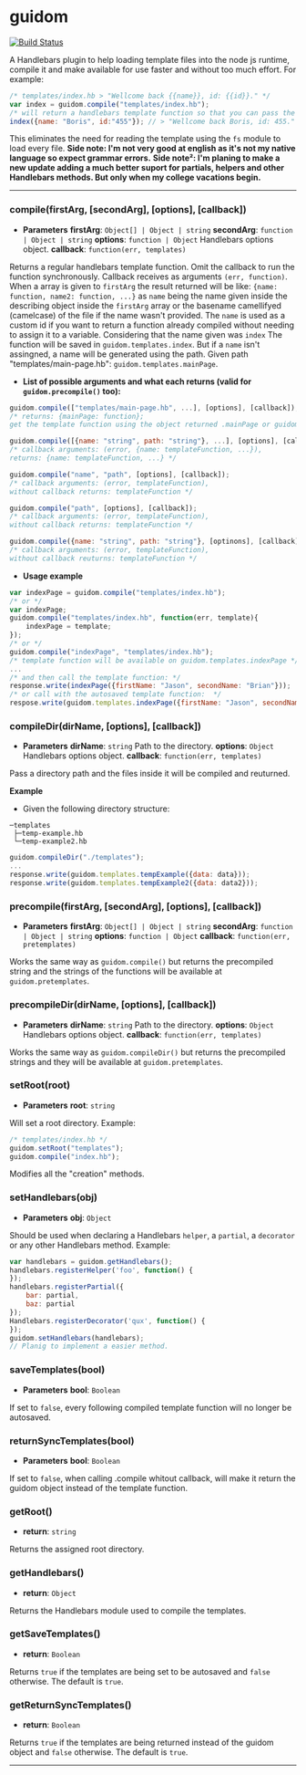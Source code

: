 # guidom
[![Build Status](https://travis-ci.org/Jetthiago/guidom.svg?branch=master)](https://travis-ci.org/Jetthiago/guidom)

A Handlebars plugin to help loading template files into the node js runtime, compile it and make available for use faster and without too much effort. For example: 
```js
/* templates/index.hb > "Wellcome back {{name}}, id: {{id}}." */
var index = guidom.compile("templates/index.hb");
/* will return a handlebars template function so that you can pass the context (or data if you prefer): */
index({name: "Boris", id:"455"}); // > "Wellcome back Boris, id: 455."
```
This eliminates the need for reading the template using the `fs` module to load every file.
**Side note: I'm not very good at english as it's not my native language so expect grammar errors.**
**Side note²: I'm planing to make a new update adding a much better suport for partials, helpers and other Handlebars methods. But only when my college vacations begin.**

* * *
### compile(firstArg, [secondArg], [options], [callback])
* **Parameters**
**firstArg**: `Object[] | Object | string`
**secondArg**: `function | Object | string`
**options**: `function | Object`  Handlebars options object.
**callback**: `function(err, templates)`

Returns a regular handlebars template function. Omit the callback to run the function synchronously. Callback receives as arguments ```(err, function)```. When a array is given to ```firstArg``` the result returned will be like: ```{name: function, name2: function, ...}``` as ```name``` being the name given inside the describing object inside the ```firstArg``` array or the basename camellifyed (camelcase) of the file if the name wasn't provided.
The ```name``` is used as a custom id if you want to return a function already compiled without needing to assign it to a variable. Considering that the name given was ```index``` The function will be saved in ```guidom.templates.index```. But if a ```name``` isn't assingned, a name will be generated using the path. Given path "templates/main-page.hb": ```guidom.templates.mainPage```.

- **List of possible arguments and what each returns (valid for `guidom.precompile()` too):**
```js
guidom.compile(["templates/main-page.hb", ...], [options], [callback]);
/* returns: {mainPage: function};
get the template function using the object returned .mainPage or guidom.templates.mainPage */
```
```js
guidom.compile([{name: "string", path: "string"}, ...], [options], [callback]);
/* callback arguments: (error, {name: templateFunction, ...}),
returns: {name: templateFunction, ...} */
```
```js
guidom.compile("name", "path", [options], [callback]);
/* callback arguments: (error, templateFunction),
without callback returns: templateFunction */
```
```js
guidom.compile("path", [options], [callback]);
/* callback arguments: (error, templateFunction),
without callback returns: templateFunction */
```
```js
guidom.compile({name: "string", path: "string"}, [optinons], [callback]);
/* callback arguments: (error, templateFunction),
without callback reuturns: templateFunction */
```

- **Usage example**
```js
var indexPage = guidom.compile("templates/index.hb");
/* or */
var indexPage;
guidom.compile("templates/index.hb", function(err, template){
    indexPage = template;
});
/* or */
guidom.compile("indexPage", "templates/index.hb");
/* template function will be available on guidom.templates.indexPage */
...
/* and then call the template function: */
response.write(indexPage({firstName: "Jason", secondName: "Brian"}));
/* or call with the autosaved template function:  */
respose.write(guidom.templates.indexPage({firstName: "Jason", secondName: "Brian"}));
```

### compileDir(dirName, [options], [callback])
* **Parameters**
**dirName**: `string` Path to the directory.
**options**: `Object`  Handlebars options object.
**callback**: `function(err, templates)`

Pass a directory path and the files inside it will be compiled and reuturned.

**Example**
- Given the following directory structure:
```
─templates
 ├─temp-example.hb
 └─temp-example2.hb
```

```js
guidom.compileDir("./templates");
...
response.write(guidom.templates.tempExample({data: data}));
response.write(guidom.templates.tempExample2({data: data2}));
```

### precompile(firstArg, [secondArg], [options], [callback]) 
* **Parameters**
**firstArg**: `Object[] | Object | string`
**secondArg**: `function | Object | string`
**options**: `function | Object`
**callback**: `function(err, pretemplates)`

Works the same way as `guidom.compile()` but returns the precompiled string and the strings of the functions will be available at `guidom.pretemplates`.

### precompileDir(dirName, [options], [callback])
* **Parameters**
**dirName**: `string` Path to the directory.
**options**: `Object`  Handlebars options object.
**callback**: `function(err, templates)`

Works the same way as `guidom.compileDir()` but returns the precompiled strings and they will be available at `guidom.pretemplates`.

### setRoot(root) 
* **Parameters**
**root**: `string`

Will set a root directory. Example: 
```js
/* templates/index.hb */
guidom.setRoot("templates");
guidom.compile("index.hb");
```
Modifies all the "creation" methods.

### setHandlebars(obj) 
* **Parameters**
**obj**: `Object`

Should be used when declaring a Handlebars `helper`, a `partial`, a `decorator` or any other Handlebars method. Example:
```js
var handlebars = guidom.getHandlebars();
handlebars.registerHelper('foo', function() {
});
handlebars.registerPartial({
    bar: partial,
    baz: partial
});
Handlebars.registerDecorator('qux', function() {
});
guidom.setHandlebars(handlebars);
// Planig to implement a easier method.
```

### saveTemplates(bool)
* **Parameters**
**bool**: `Boolean`

If set to `false`, every following compiled template function will no longer be autosaved.

### returnSyncTemplates(bool)
* **Parameters**
**bool**: `Boolean`

If set to `false`, when calling .compile whitout callback, will make it return the guidom object instead of the template function.

### getRoot()
* **return**: `string`

Returns the assigned root directory.

### getHandlebars()
* **return**: `Object`

Returns the Handlebars module used to compile the templates.

### getSaveTemplates()
* **return**: `Boolean`

Returns `true` if the templates are being set to be autosaved and `false` otherwise. The default is `true`.

### getReturnSyncTemplates()
* **return**: `Boolean`

Returns `true` if the templates are being returned instead of the guidom object and `false` otherwise. The default is `true`.

* * *
